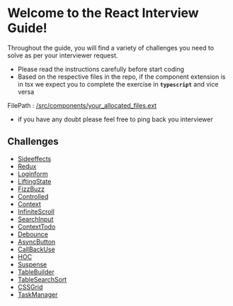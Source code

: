 # Welcome to the React Interview Guide!

Throughout the guide, you will find a variety of challenges you need to
solve as per your interviewer request.

- Please read the instructions carefully before start coding
- Based on the respective files in the repo, if the component extension is in tsx we expect you to complete the exercise in **`typescript`** and vice versa

FilePath : [/src/components/your_allocated_files.ext](/src/components/)

- if you have any doubt please feel free to ping back you interviewer

## Challenges

- [Sideeffects](/state)
- [Redux](/reduxbase)
- [Loginform](/loginform)
- [LiftingState](/liftstate)
- [FizzBuzz](/fizzbuzz)
- [Controlled](/controlled)
- [Context](/contextui)
- [InfiniteScroll](/inifinitescroll)
- [SearchInput](/searchinput)
- [ContextTodo](/contexttodo)
- [Debounce](/debounce)
- [AsyncButton](/asyncbtn)
- [CallBackUse](/callbackuse)
- [HOC](/hoc)
- [Suspense](/suspenseA)
- [TableBuilder](/tablebuilder)
- [TableSearchSort](/tablesearchsort)
- [CSSGrid](/cssgrid)
- [TaskManager](/multipage)

